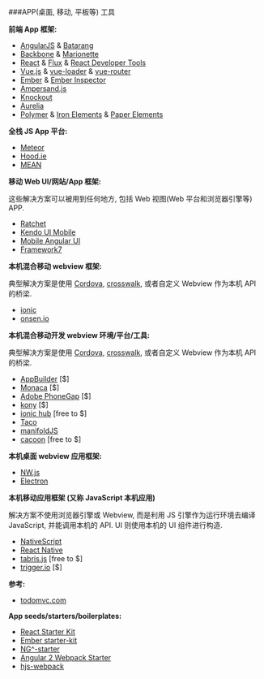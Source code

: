 ###APP(桌面, 移动, 平板等) 工具

**前端 App 框架:**

* [AngularJS](https://angularjs.org/) & [Batarang](https://github.com/angular/angularjs-batarang)
* [Backbone](http://backbonejs.org/) & [Marionette](http://marionettejs.com/)
* [React](http://facebook.github.io/react/) & [Flux](http://facebook.github.io/flux/) & [React Developer Tools](https://chrome.google.com/webstore/detail/react-developer-tools/fmkadmapgofadopljbjfkapdkoienihi)
* [Vue.js](http://vuejs.org/) & [vue-loader](https://github.com/vuejs/vue-loader) & [vue-router](https://github.com/vuejs/vue-router)
* [Ember](http://emberjs.com/) & [Ember Inspector](https://chrome.google.com/webstore/detail/ember-inspector/bmdblncegkenkacieihfhpjfppoconhi?hl=en)
* [Ampersand.js](http://ampersandjs.com/)
* [Knockout](http://knockoutjs.com/)
* [Aurelia](http://aurelia.io/)
* [Polymer](https://www.polymer-project.org/1.0/) & [Iron Elements](https://elements.polymer-project.org/browse?package=iron-elements) & [Paper Elements](https://elements.polymer-project.org/browse?package=paper-elements)

**全栈 JS App 平台:**

* [Meteor](https://www.meteor.com/)
* [Hood.ie](http://hood.ie/intro/)
* [MEAN](http://meanjs.org/)

**移动 Web UI/网站/App 框架:**

这些解决方案可以被用到任何地方, 包括 Web 视图(Web 平台和浏览器引擎等) APP.

* [Ratchet](http://goratchet.com/getting-started/)
* [Kendo UI Mobile](http://demos.telerik.com/kendo-ui/m/index)
* [Mobile Angular UI](http://mobileangularui.com/)
* [Framework7](http://www.idangero.us/framework7)

**本机混合移动 webview 框架:**

典型解决方案是使用 [Cordova](https://cordova.apache.org/), [crosswalk](https://crosswalk-project.org/), 或者自定义 Webview 作为本机 API 的桥梁.

* [ionic](http://ionicframework.com/)
* [onsen.io](http://onsen.io/)

**本机混合移动开发 webview 环境/平台/工具:**

典型解决方案是使用 [Cordova](https://cordova.apache.org/), [crosswalk](https://crosswalk-project.org/), 或者自定义 Webview 作为本机 API 的桥梁.

* [AppBuilder](http://www.telerik.com/appbuilder) [$]
* [Monaca](https://monaca.io/) [$]
* [Adobe PhoneGap](http://phonegap.com/) [$]
* [kony](http://www.kony.com/products/mobility-platform) [$]
* [ionic hub](http://ionic.io/) [free to $]
* [Taco](http://taco.tools/)
* [manifoldJS](http://manifoldjs.com/)
* [cacoon](https://cocoon.io) [free to $]

**本机桌面 webview 应用框架:**

* [NW.js](https://github.com/nwjs/nw.js)
* [Electron](http://electron.atom.io/)

**本机移动应用框架 (又称 JavaScript 本机应用)**

解决方案不使用浏览器引擎或 Webview, 而是利用 JS 引擎作为运行环境去编译 JavaScript, 并能调用本机的 API. UI 则使用本机的 UI 组件进行构造.

* [NativeScript](https://www.nativescript.org/)
* [React Native](https://facebook.github.io/react-native/)
* [tabris.js](https://tabrisjs.com/) [free to $]
* [trigger.io](https://trigger.io/how-it-works/) [$]

**参考:**

* [todomvc.com](http://todomvc.com/)

**App seeds/starters/boilerplates:**

* [React Starter Kit](http://www.reactstarterkit.com/)
* [Ember starter-kit](https://github.com/emberjs/starter-kit)
* [NG^-starter](https://github.com/angular-class/NG6-starter)
* [Angular 2 Webpack Starter](http://angularclass.com/angular2-webpack-starter/)
* [hjs-webpack](https://github.com/henrikjoreteg/hjs-webpack#developing-on-multiple-devices-at-once)